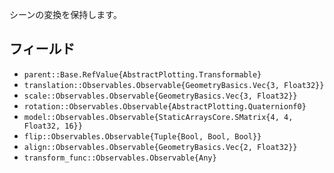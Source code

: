 シーンの変換を保持します。

## フィールド

  * `parent::Base.RefValue{AbstractPlotting.Transformable}`
  * `translation::Observables.Observable{GeometryBasics.Vec{3, Float32}}`
  * `scale::Observables.Observable{GeometryBasics.Vec{3, Float32}}`
  * `rotation::Observables.Observable{AbstractPlotting.Quaternionf0}`
  * `model::Observables.Observable{StaticArraysCore.SMatrix{4, 4, Float32, 16}}`
  * `flip::Observables.Observable{Tuple{Bool, Bool, Bool}}`
  * `align::Observables.Observable{GeometryBasics.Vec{2, Float32}}`
  * `transform_func::Observables.Observable{Any}`
